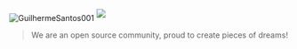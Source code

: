 <img src="https://readme-typing-svg.demolab.com?font=Operator+Mono&size=37&duration=2800&pause=2000&color=FAFAFA&center=true&vCenter=true&width=940&height=50&lines=Hi+There+👋" align="middle" alt="GuilhermeSantos001">
<img src="https://imgur.com/mlbGPyp.gif">

> We are an open source community, proud to create pieces of dreams!
